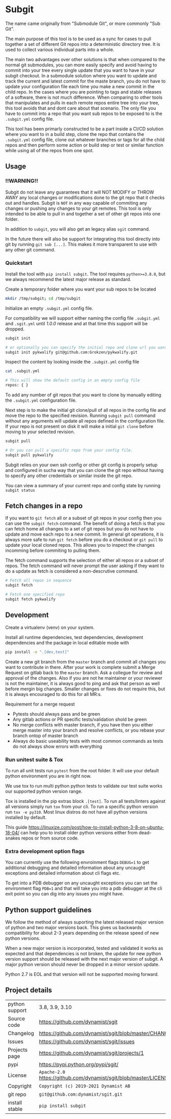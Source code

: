 # Subgit

The name came originally from "Submodule Git", or more commonly "Sub Git".

The main purpose of this tool is to be used as a sync for cases to pull together a set of different Git repos into a deterministic directory tree. It is used to collect various individual parts into a whole.

The main two advantages over other solutions is that when compared to the normal git submodules, you can more easily specify and avoid having to commit into your tree every single update that you want to have in your subgit checkout. In a submodule solution where you want to update and track the current and latest commit for the maste branch, you do not have to update your configuration file each time you make a new commit in the child repo. In the cases where you are pointing to tags and stable releases of a software, there is not much difference. When comparing to other tools that manipulates and pulls in each remote repos entire tree into your tree, this tool avoids that and dont care about that scenario. The only file you have to commit into a repo that you want sub repos to be exposed to is the `.subgit.yml` config file.

This tool has been primarly constructed to be a part inside a CI/CD solution where you want to in a build step, clone the repo that contains the `.subgit.yml` config file, clone out whatever branches or tags for all the child repos and then perform some action or build step or test or similar function while using all of the repos from one spot.


## Usage


### !!WARNING!!

Subgit do not leave any guarantees that it will NOT MODIFY or THROW AWAY any local changes or modifications done to the git repo that it checks out and handles. Subgit is `NOT` in any way capable of commiting any changes or pushing any changes to your git remotes. This tool is only intended to be able to pull in and together a set of other git repos into one folder.

In addition to `subgit`, you will also get an legacy alias `sgit` command.

In the future there will also be support for integrating this tool directly into git by running `git sub [...]`. This makes it more transparent to use with any other git command.


### Quickstart

Install the tool with `pip install subgit`. The tool requires `python>=3.8.0`, but we always recommend the latest major release as standard.

Create a temporary folder where you want your sub repos to be located

```bash
mkdir /tmp/subgit; cd /tmp/subgit
```

Initialize an empty `.subgit.yml` config file.

For compatibility we will support either naming the config file `.subgit.yml` and `.sgit.yml` until *1.0.0* release and at that time this support will be dropped.

```bash
subgit init

# or optionally you can specify the initial repo and clone url you want to be added with
subgit init pykwalify git@github.com:Grokzen/pykwalify.git
```

Inspect the content by looking inside the `.subgit.yml` config file

```bash
cat .subgit.yml

# This will show the default config in an empty config file
repos: { }
```

To add any number of git repos that you want to clone by manually editing the `.subgit.yml` configuration file.

Next step is to make the initial git clone/pull of all repos in the config file and move the repo to the specified revision. Running `subgit pull` command without any arguments will update all repos defined in the configuration file. If your repo is not present on disk it will make a initial `git clone` before moving to your selected revision.

```bash
subgit pull

# Or you can pull a specific repo from your config file.
subgit pull pykwalify
```

Subgit relies on your own ssh config or other git config is properly setup and configured in sucha way that you can clone the git repo without having to specify any other credentials or similar inside the git repo.

You can view a summary of your current repo and config state by running `subgit status`


## Fetch changes in a repo

If you want to `git fetch` all or a subset of git repos in your config then you can use the `subgit fetch` command. The benefit of doing a fetch is that you can fetch home all changes to a set of git repos but you do not have to update and move each repo to a new commit. In general git operations, it is always more safe to run `git fetch` before you do a checkout or `git pull` to update your local cloned repos. This allows you to inspect the changes incomming before commiting to pulling them.

The fetch command supports the selection of either all repos or a subset of repos. The fetch command will never prompt the user asking if they want to do a update as fetch is considered a non-descrutive command.

```bash
# Fetch all repos in sequence
subgit fetch

# Fetch one specified repo
subgit fetch pykwalify
```


## Development

Create a virtualenv (venv) on your system.

Install all runtime dependencies, test dependencies, development dependencies and the package in local editable mode with

```bash
pip install -e ".[dev,test]"
```

Create a new git branch from the `master` branch and commit all changes you want to contribute in there. After your work is complete submit a Merge Request on gitlab back to the `master` branch. Ask a collegue for review and approval of the changes. Also if you are not he maintainer or your reviewer is not the maintainer, it is always good to ping and ask that person as well before mergin big changes. Smaller changes or fixes do not require this, but it is always encouraged to do this for all MR:s.

Requirement for a merge request

- Pytests should always pass and be green
- Any gitlab actions or PR specific tests/validation shold be green
- No merge conflicts with master branch, if you have then you either merge master into your branch and resolve conflicts, or you rebase your branch ontop of master branch
- Always do basic useability tests with most common commands as tests do not always show errors with everything
 

### Run unitest suite & Tox

To run all unit tests run `pytest` from the root folder. It will use your default python environment you are in right now.

We use tox to run multi python python tests to validate our test suite works our supported python version range.

Tox is installed in the pip extras block `.[test]`. To run all tests/linters against all versions simply run `tox` from your cli. To run a specific python version run `tox -e py310`. Most linux distros do not have all python versions installed by default.

This guide https://linuxize.com/post/how-to-install-python-3-8-on-ubuntu-18-04/ can help you to install older python versions either from dead-snakes repos or from source code.


### Extra development option flags

You can currently use the following envroinment flags `DEBUG=1` to get additional debugging and detailed information about any uncaught exceptions and detailed information about cli flags etc.

To get into a PDB debugger on any uncaught exceptions you can set the environment flag `PDB=1` and that will take you into a pdb debugger at the cli exit point so you can dig into any issues you might have.


## Python support guidelines

We follow the method of always suporting the latest released major version of python and two major versions back. This gives us backwards compatibility for about 2-3 years depending on the release speed of new python versions.

When a new major version is incorporated, tested and validated it works as expected and that dependencies is not broken, the update for new python version support should be released with the next major version of subgit. A major python version should never be dropped in a minor version update.

Python 2.7 is EOL and that version will not be supported moving forward.


## Project details

|   |   |
|---|---|
| python support         | 3.8, 3.9, 3.10 |
| Source code            | https://github.com/dynamist/sgit |
| Changelog              | https://github.com/dynamist/sgit/blob/master/CHANGELOG.md |
| Issues                 | https://github.com/dynamist/sgit/issues |
| Projects page          | https://github.com/dynamist/sgit/projects/1
| pypi                   | https://pypi.python.org/pypi/sgit/ |
| License                | `Apache-2.0` https://github.com/dynamist/sgit/blob/master/LICENSE |
| Copyright              | `Copyright (c) 2019-2021 Dynamist AB` |
| git repo               | `git@github.com:dynamist/sgit.git` |
| install stable         | `pip install subgit` |

